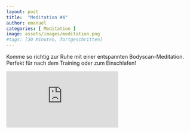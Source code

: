 ```yaml
---
layout: post
title:  "Meditation #4"
author: emanuel
categories: [ Meditation ]
image: assets/images/meditation.png
#tags: [30 Minuten, fortgeschritten]
---
```


Komme so richtig zur Ruhe mit einer entspannten Bodyscan-Meditation.
Perfekt für nach dem Training oder zum Einschlafen!

<div class="embed-responsive embed-responsive-16by9">
  <iframe class="embed-responsive-item" src="https://www.youtube.com/embed/6gIen-516hA" frameborder="0" allow="accelerometer; autoplay; encrypted-media; gyroscope; picture-in-picture" allowfullscreen></iframe>
</div>